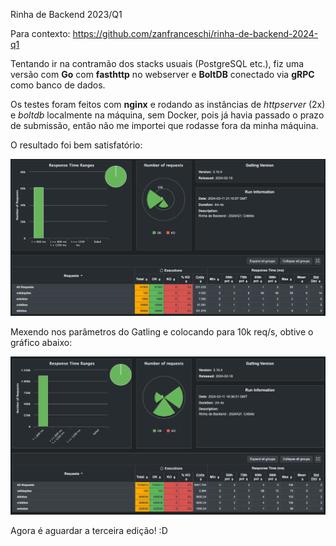 Rinha de Backend 2023/Q1

Para contexto: https://github.com/zanfranceschi/rinha-de-backend-2024-q1

Tentando ir na contramão dos stacks usuais (PostgreSQL etc.), fiz uma versão
com **Go** com **fasthttp** no webserver e **BoltDB** conectado via **gRPC** como banco de dados.

Os testes foram feitos com **nginx** e rodando as instâncias de _httpserver_ (2x) e _boltdb_ localmente na máquina, sem Docker,
pois já havia passado o prazo de submissão, então não me importei que rodasse fora da minha máquina.

O resultado foi bem satisfatório:

![gatling](./misc/rinha.png)

Mexendo nos parâmetros do Gatling e colocando para 10k req/s, obtive o gráfico abaixo:


![gatling10k](./misc/rinha10k.png)

Agora é aguardar a terceira edição! :D
